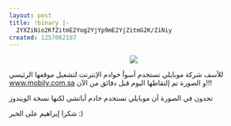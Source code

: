 ```yaml
---
layout: post
title: !binary |-
  2YXZiNio2KfZitmE2Yog2YjYp9mE2YjZitmG2K/ZiNiy
created: 1257062187
---
```

<p style="text-align: center;"><a href="http://yousef.raffah.com/2009/11/1/mobily-and-apache-win32?size=_original"><img src="http://yousef.raffah.com/drupalfiles/images/Mobily%20Fail.preview.jpg" /></a><br /></p>
<p>للأسف شركة موبايلي تستخدم أسوأ خوادم الإنترنت لتشغيل موقعها الرئيسي <a href="http://www.mobily.com.sa">www.mobily.com.sa</a> و الصورة تم إلتقاطها اليوم قبل دقائق من الآن!!!</p>
<p>تجدون في الصورة أن موبايلي تستخدم خادم أباتشي لكنها نسخة الويندوز</p>
<p>شكرا إبراهيم على الخبر :) </p>
